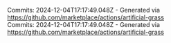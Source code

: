 Commits: 2024-12-04T17:17:49.048Z - Generated via https://github.com/marketplace/actions/artificial-grass
<br>
Commits: 2024-12-04T17:17:49.048Z - Generated via https://github.com/marketplace/actions/artificial-grass
<br>
